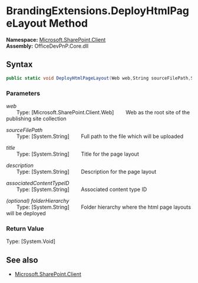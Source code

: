 # BrandingExtensions.DeployHtmlPageLayout Method  
  

**Namespace:** [Microsoft.SharePoint.Client](Microsoft.SharePoint.Client.md)  
**Assembly:** OfficeDevPnP.Core.dll  
## Syntax
```C#
public static void DeployHtmlPageLayout(Web web,String sourceFilePath,String title,String description,String associatedContentTypeID,String folderHierarchy)
```
### Parameters
*web*  
&emsp;&emsp;Type: [Microsoft.SharePoint.Client.Web] 
&emsp;&emsp;Web as the root site of the publishing site collection  
  
*sourceFilePath*  
&emsp;&emsp;Type: [System.String] 
&emsp;&emsp;Full path to the file which will be uploaded  
  
*title*  
&emsp;&emsp;Type: [System.String] 
&emsp;&emsp;Title for the page layout  
  
*description*  
&emsp;&emsp;Type: [System.String] 
&emsp;&emsp;Description for the page layout  
  
*associatedContentTypeID*  
&emsp;&emsp;Type: [System.String] 
&emsp;&emsp;Associated content type ID  
  
*(optional) folderHierarchy*  
&emsp;&emsp;Type: [System.String] 
&emsp;&emsp;Folder hierarchy where the html page layouts will be deployed  
  
### Return Value
Type: [System.Void]  

## See also
- [Microsoft.SharePoint.Client](Microsoft.SharePoint.Client.md)
